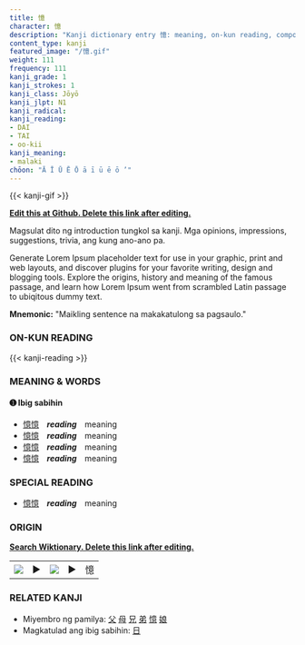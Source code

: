 ```yaml
---
title: 憶
character: 憶
description: "Kanji dictionary entry 憶: meaning, on-kun reading, compounds, origin, related kanji"
content_type: kanji
featured_image: "/憶.gif"
weight: 111
frequency: 111
kanji_grade: 1
kanji_strokes: 1
kanji_class: Jōyō
kanji_jlpt: N1
kanji_radical: 
kanji_reading: 
- DAI
- TAI
- oo-kii
kanji_meaning:
- malaki
chōon: "Ā Ī Ū Ē Ō ā ī ū ē ō ’"
---
```

[//]: # (Don't edit the line below. Kanji animated GIF code is automatically generated.)
{{< kanji-gif >}}

[//]: # (Edit below this line.)

**[Edit this at Github. Delete this link after editing.](https://github.com/tim0g/tim/tree/main/content/kanji/憶/index.md)**

Magsulat dito ng introduction tungkol sa kanji. Mga opinions, impressions, suggestions, trivia, ang kung ano-ano pa.

Generate Lorem Ipsum placeholder text for use in your graphic, print and web layouts, and discover plugins for your favorite writing, design and blogging tools. Explore the origins, history and meaning of the famous passage, and learn how Lorem Ipsum went from scrambled Latin passage to ubiqitous dummy text.
 
**Mnemonic:** "Maikling sentence na makakatulong sa pagsaulo."

### ON-KUN READING

[//]: # (Don't edit the line below. ON-KUN READING code is automatically generated.)
{{< kanji-reading >}}

### MEANING & WORDS

#### ➊ **Ibig sabihin**
  - [憶](../憶)[憶](../憶)　***reading***　meaning
  - [憶](../憶)[憶](../憶)　***reading***　meaning
  - [憶](../憶)[憶](../憶)　***reading***　meaning
  - [憶](../憶)[憶](../憶)　***reading***　meaning

### SPECIAL READING
  - [憶](../憶)[憶](../憶)　***reading***　meaning

### ORIGIN

**[Search Wiktionary. Delete this link after editing.](https://wiktionary.org/wiki/憶)**
<table class="kanji-table"><tr><td>
<img src="60px-憶-bronze.svg.png">
</td><td>▶</td><td>
<img src="60px-憶-oracle.svg.png">
</td><td>▶</td>
<td class="kanji-origin">憶</td>
</tr></table>

### RELATED KANJI
- Miyembro ng pamilya: [父](../父) [母](../母) [兄](../兄) [弟](../弟) [憶](../憶) [娘](../娘)
- Magkatulad ang ibig sabihin: [日](../日)
